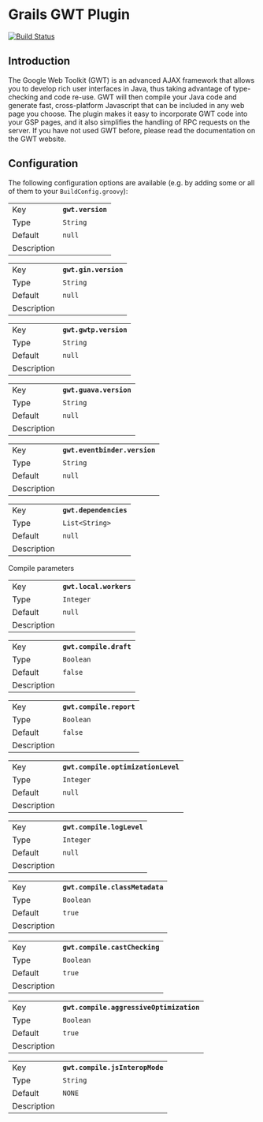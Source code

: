 # Grails GWT Plugin
[![Build Status](https://travis-ci.org/donbeave/grails-gwt.svg?branch=master)](https://travis-ci.org/donbeave/grails-gwt)

## Introduction

The Google Web Toolkit (GWT) is an advanced AJAX framework that allows you to develop rich user interfaces in Java, thus taking advantage of type-checking and code re-use. GWT will then compile your Java code and generate fast, cross-platform Javascript that can be included in any web page you choose.
The plugin makes it easy to incorporate GWT code into your GSP pages, and it also simplifies the handling of RPC requests on the server. If you have not used GWT before, please read the documentation on the GWT website.


## Configuration

The following configuration options are available (e.g. by adding some or all of them to your `BuildConfig.groovy`):

<table>
	<tr>
		<td>Key</td>
		<td><strong><code>gwt.version</code></strong></td>
	</tr>
	<tr>
		<td>Type</td>
		<td><code>String</code></td>
	</tr>
	<tr>
		<td>Default</td>
		<td><code>null</code></td>
	</tr>
	<tr>
		<td>Description</td>
		<td>
		</td>
	</tr>
</table>

<table>
	<tr>
		<td>Key</td>
		<td><strong><code>gwt.gin.version</code></strong></td>
	</tr>
	<tr>
		<td>Type</td>
		<td><code>String</code></td>
	</tr>
	<tr>
		<td>Default</td>
		<td><code>null</code></td>
	</tr>
	<tr>
		<td>Description</td>
		<td>
		</td>
	</tr>
</table>

<table>
	<tr>
		<td>Key</td>
		<td><strong><code>gwt.gwtp.version</code></strong></td>
	</tr>
	<tr>
		<td>Type</td>
		<td><code>String</code></td>
	</tr>
	<tr>
		<td>Default</td>
		<td><code>null</code></td>
	</tr>
	<tr>
		<td>Description</td>
		<td>
		</td>
	</tr>
</table>

<table>
	<tr>
		<td>Key</td>
		<td><strong><code>gwt.guava.version</code></strong></td>
	</tr>
	<tr>
		<td>Type</td>
		<td><code>String</code></td>
	</tr>
	<tr>
		<td>Default</td>
		<td><code>null</code></td>
	</tr>
	<tr>
		<td>Description</td>
		<td>
		</td>
	</tr>
</table>

<table>
	<tr>
		<td>Key</td>
		<td><strong><code>gwt.eventbinder.version</code></strong></td>
	</tr>
	<tr>
		<td>Type</td>
		<td><code>String</code></td>
	</tr>
	<tr>
		<td>Default</td>
		<td><code>null</code></td>
	</tr>
	<tr>
		<td>Description</td>
		<td>
		</td>
	</tr>
</table>

<table>
	<tr>
		<td>Key</td>
		<td><strong><code>gwt.dependencies</code></strong></td>
	</tr>
	<tr>
		<td>Type</td>
		<td><code>List&lt;String&gt;</code></td>
	</tr>
	<tr>
		<td>Default</td>
		<td><code>null</code></td>
	</tr>
	<tr>
		<td>Description</td>
		<td>
		</td>
	</tr>
</table>

Compile parameters

<table>
	<tr>
		<td>Key</td>
		<td><strong><code>gwt.local.workers</code></strong></td>
	</tr>
	<tr>
		<td>Type</td>
		<td><code>Integer</code></td>
	</tr>
	<tr>
		<td>Default</td>
		<td><code>null</code></td>
	</tr>
	<tr>
		<td>Description</td>
		<td>
		</td>
	</tr>
</table>

<table>
	<tr>
		<td>Key</td>
		<td><strong><code>gwt.compile.draft</code></strong></td>
	</tr>
	<tr>
		<td>Type</td>
		<td><code>Boolean</code></td>
	</tr>
	<tr>
		<td>Default</td>
		<td><code>false</code></td>
	</tr>
	<tr>
		<td>Description</td>
		<td>
		</td>
	</tr>
</table>

<table>
	<tr>
		<td>Key</td>
		<td><strong><code>gwt.compile.report</code></strong></td>
	</tr>
	<tr>
		<td>Type</td>
		<td><code>Boolean</code></td>
	</tr>
	<tr>
		<td>Default</td>
		<td><code>false</code></td>
	</tr>
	<tr>
		<td>Description</td>
		<td>
		</td>
	</tr>
</table>

<table>
	<tr>
		<td>Key</td>
		<td><strong><code>gwt.compile.optimizationLevel</code></strong></td>
	</tr>
	<tr>
		<td>Type</td>
		<td><code>Integer</code></td>
	</tr>
	<tr>
		<td>Default</td>
		<td><code>null</code></td>
	</tr>
	<tr>
		<td>Description</td>
		<td>
		</td>
	</tr>
</table>

<table>
	<tr>
		<td>Key</td>
		<td><strong><code>gwt.compile.logLevel</code></strong></td>
	</tr>
	<tr>
		<td>Type</td>
		<td><code>Integer</code></td>
	</tr>
	<tr>
		<td>Default</td>
		<td><code>null</code></td>
	</tr>
	<tr>
		<td>Description</td>
		<td>
		</td>
	</tr>
</table>

<table>
	<tr>
		<td>Key</td>
		<td><strong><code>gwt.compile.classMetadata</code></strong></td>
	</tr>
	<tr>
		<td>Type</td>
		<td><code>Boolean</code></td>
	</tr>
	<tr>
		<td>Default</td>
		<td><code>true</code></td>
	</tr>
	<tr>
		<td>Description</td>
		<td>
		</td>
	</tr>
</table>

<table>
	<tr>
		<td>Key</td>
		<td><strong><code>gwt.compile.castChecking</code></strong></td>
	</tr>
	<tr>
		<td>Type</td>
		<td><code>Boolean</code></td>
	</tr>
	<tr>
		<td>Default</td>
		<td><code>true</code></td>
	</tr>
	<tr>
		<td>Description</td>
		<td>
		</td>
	</tr>
</table>

<table>
	<tr>
		<td>Key</td>
		<td><strong><code>gwt.compile.aggressiveOptimization</code></strong></td>
	</tr>
	<tr>
		<td>Type</td>
		<td><code>Boolean</code></td>
	</tr>
	<tr>
		<td>Default</td>
		<td><code>true</code></td>
	</tr>
	<tr>
		<td>Description</td>
		<td>
		</td>
	</tr>
</table>

<table>
	<tr>
		<td>Key</td>
		<td><strong><code>gwt.compile.jsInteropMode</code></strong></td>
	</tr>
	<tr>
		<td>Type</td>
		<td><code>String</code></td>
	</tr>
	<tr>
		<td>Default</td>
		<td><code>NONE</code></td>
	</tr>
	<tr>
		<td>Description</td>
		<td>
		</td>
	</tr>
</table>
